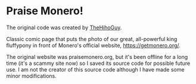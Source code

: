 # Praise Monero!

The original code was created by [TheHihoGuy](https://www.reddit.com/user/TheHihoGuy/).

Classic comic page that puts the photo of our great, all-powerful king fluffypony in front of Monero's official website, https://getmonero.org/.

The original website was praisemonero.org, but it's been offline for a long time (it's a scammy site now) so
I saved its source code for possible future use. I am not the creator of this source code although I have made
some minor modifications.
